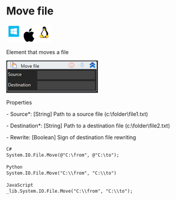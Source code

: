 # Move file

![](<../../../.gitbook/assets/image (55).png>)

Element that moves a file

![](<../../../.gitbook/assets/1 (135).png>)

Properties

&#x20;\- Source\*: \[String] Path to a source file (c:\folder\file1.txt)

&#x20;\- Destination\*: \[String] Path to a destination file (c:\folder\file2.txt)

&#x20;\- Rewrite: \[Boolean] Sign of destination file rewriting

```
C#
System.IO.File.Move(@"C:\from", @"C:\to");

Python
System.IO.File.Move("C:\\from", "C:\\to")

JavaScript
_lib.System.IO.File.Move("C:\\from", "C:\\to");
```
